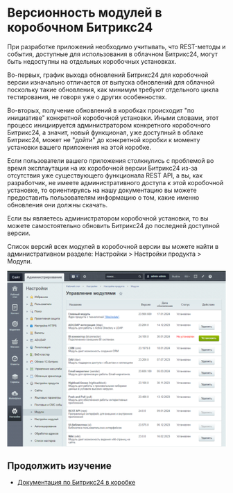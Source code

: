 # Версионность модулей в коробочном Битрикс24

При разработке приложений необходимо учитывать, что REST-методы и события, доступные для использования в облачном Битрикс24, могут быть недоступны на отдельных коробочных установках.

Во-первых, график выхода обновлений Битрикс24 для коробочной версии изначально отличается от выпуска обновлений для облачной поскольку такие обновления, как минимум требуют отдельного цикла тестирования, не говоря уже о других особенностях.

Во-вторых, получение обновлений в коробках происходит "по инициативе" конкретной коробочной установки. Иными словами, этот процесс инициируется администратором конкретного коробочного Битрикс24, а значит, новый функционал, уже доступный в облаке Битрикс24, может не "дойти" до конкретной коробки к моменту установки вашего приложения на этой коробке.

Если пользователи вашего приложения столкнулись с проблемой во время эксплаутации на их коробочной версии Битрикс24 из-за отсутствия уже существующего функционала REST API, а вы, как разработчик, не имеете административного доступа к этой коробочной установке, то ориентируясь на нашу документацию вы можете предоставить пользователям информацию о том, какие именно обновления они должны скачать. 

Если вы являетесь администратором коробочной установки, то вы можете самостоятельно обновить Битрикс24 до последней доступной версии.

Список версий всех модулей в коробочной версии вы можете найти в административном разделе: Настройки > Настройки продукта > Модули.

![Список модулей](_images/b24_modules.png "Список модулей")

## Продолжить изучение

- [Документация по Битрикс24 в коробке](https://helpdesk.bitrix24.ru/open/9721839/)
